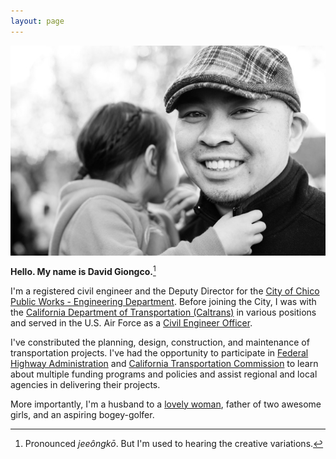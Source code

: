 ```yaml
---
layout: page
---
```

<img style="margin:0px auto;display:block" src="/images/dg.jpg">

**Hello. My name is David Giongco.**[^1]

I'm a registered civil engineer and the Deputy Director for the [City of Chico Public Works - Engineering Department](1). Before joining the City, I was with the [California Department of Transportation (Caltrans)][2] in various positions and served in the U.S. Air Force as a [Civil Engineer Officer][3].

I've constributed the planning, design, construction, and maintenance of transportation projects. I've had the opportunity to participate in [Federal Highway Administration][4] and [California Transportation Commission][5] to learn about multiple funding programs and policies and assist regional and local agencies in delivering their projects.

More importantly, I'm a husband to a [lovely woman][6], father of two awesome girls, and an aspiring bogey-golfer.


[1]: https://chico.ca.us/engineering
[2]: http://www.dot.ca.gov
[3]: http://usmilitary.about.com/library/milinfo/afoffjobs/bl32ex.htm
[4]: http://www.fhwa.dot.gov
[5]: http://catc.ca.gov
[6]: http://chantelgiongco.com

[^1]: Pronounced *jeeôngkō*. But I'm used to hearing the creative variations.
